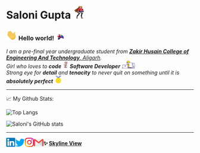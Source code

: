 # Saloni Gupta&nbsp;<img src="https://github.com/salonigupta1/salonigupta1/blob/master/Assets/girly.gif" width="30px" height="35px">

### <img src="https://github.com/salonigupta1/salonigupta1/blob/master/Assets/Hi.gif" width="29px"> Hello world!&nbsp;<img src="https://github.com/salonigupta1/salonigupta1/blob/master/Assets/bird.gif" width="24px">

<p>
  <em>
    I am a pre-final year undergraduate student from <a href="https://amu.ac.in/"> <b>Zakir Husain College of Engineering And Technology</b>, Aligarh</a>. <br>
    Girl who loves to <b>code</b> <img src="https://github.com/salonigupta1/salonigupta1/blob/master/Assets/girl.gif" width="15px" height="20px"> <b>Software Developer</b>&nbsp;<img src="https://github.com/salonigupta1/salonigupta1/blob/master/Assets/designer.gif" width="36px"><br> Strong eye for <b>detail</b> and <b>tenacity</b> to never quit on something until it is <b>absolutely perfect</b>&nbsp;<img src="https://github.com/salonigupta1/salonigupta1/blob/master/Assets/Medal.gif" width="20px">
  </em>  
</p>

---

📈 My Github Stats:

![Top Langs](https://github-readme-stats.vercel.app/api/top-langs/?username=salonigupta1&theme=radical) 

![Saloni's GitHub stats](https://github-readme-stats.vercel.app/api?username=salonigupta1&count_private=true&theme=radical)

---

  <a href="https://www.linkedin.com/in/saloni-gupta-902642198/">
    <img align="left" alt="Saloni Gupta | Linkedin" width="24px" src="https://github.com/salonigupta1/salonigupta1/blob/master/Assets/Linkedin.svg" />
  </a>
  <a href="https://twitter.com/Salonix__">
    <img align="left" alt="Saloni Gupta | Twitter" width="26px" src="https://github.com/salonigupta1/salonigupta1/blob/master/Assets/Twitter.svg" />
  </a>
  <a href="https://www.instagram.com/theandroidgirl/">
    <img align="left" alt="Saloni Gupta | Instagram" width="24px" src="https://github.com/salonigupta1/salonigupta1/blob/master/Assets/Instagram.svg" />
  </a>
  <a href="mailto:saloniguptasg12@gmail.com">
    <img align="left" alt="Saloni Gupta | Gmail" width="26px" src="https://github.com/salonigupta1/salonigupta1/blob/master/Assets/Gmail.svg" />
  </a>
  
  
#### ✨ [Skyline View](https://skyline.github.com/salonigupta1/2021)

